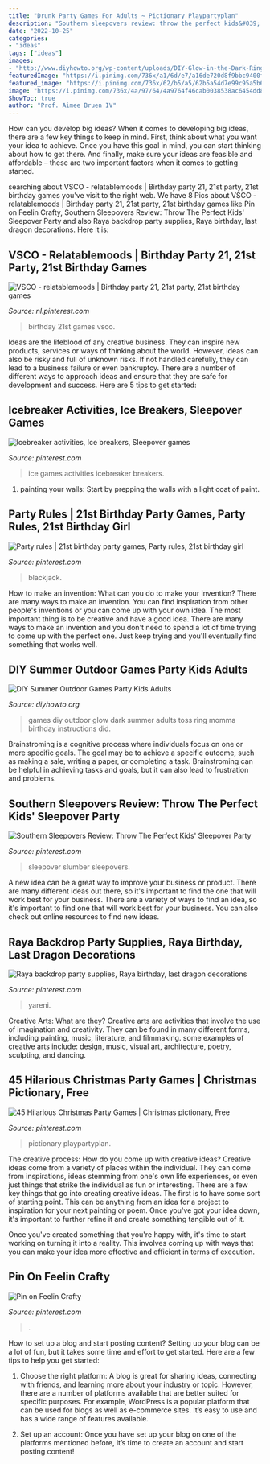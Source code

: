```yaml
---
title: "Drunk Party Games For Adults ~ Pictionary Playpartyplan"
description: "Southern sleepovers review: throw the perfect kids&#039; sleepover party"
date: "2022-10-25"
categories:
- "ideas"
tags: ["ideas"]
images:
- "http://www.diyhowto.org/wp-content/uploads/DIY-Glow-in-the-Dark-Ring-Toss-20-DIY-Summer-Outdoor-Games-For-Kids-Adults.jpg"
featuredImage: "https://i.pinimg.com/736x/a1/6d/e7/a16de720d8f9bbc9400f2851ef69aff8.jpg"
featured_image: "https://i.pinimg.com/736x/62/b5/a5/62b5a54d7e99c95a5b6ed0d934bc04fe.jpg"
image: "https://i.pinimg.com/736x/4a/97/64/4a9764f46cab0038538ac6454dd8cfd4.jpg"
ShowToc: true
author: "Prof. Aimee Bruen IV"
---
```



How can you develop big ideas?
When it comes to developing big ideas, there are a few key things to keep in mind. First, think about what you want your idea to achieve. Once you have this goal in mind, you can start thinking about how to get there. And finally, make sure your ideas are feasible and affordable – these are two important factors when it comes to getting started.

	

		
searching about VSCO - relatablemoods | Birthday party 21, 21st party, 21st birthday games you've visit to the right web. We have 8 Pics about VSCO - relatablemoods | Birthday party 21, 21st party, 21st birthday games like Pin on Feelin Crafty, Southern Sleepovers Review: Throw The Perfect Kids&#039; Sleepover Party and also Raya backdrop party supplies, Raya birthday, last dragon decorations. Here it is:
		
    
## VSCO - Relatablemoods | Birthday Party 21, 21st Party, 21st Birthday Games

<img loading=lazy src="https://i.pinimg.com/736x/3c/dc/d3/3cdcd3a83c1a4ede6ac637a0fa744a89.jpg" onerror="this.onerror=null;this.src='https://tse4.mm.bing.net/th?id=OIP.O-pQ2lkbPrvuHLtqpCrxCAHaKX&amp;pid=15.1';" alt="VSCO - relatablemoods | Birthday party 21, 21st party, 21st birthday games">

_Source: nl.pinterest.com_

>birthday 21st games vsco. 

	

Ideas are the lifeblood of any creative business. They can inspire new products, services or ways of thinking about the world. However, ideas can also be risky and full of unknown risks. If not handled carefully, they can lead to a business failure or even bankruptcy. There are a number of different ways to approach ideas and ensure that they are safe for development and success. Here are 5 tips to get started:

    
## Icebreaker Activities, Ice Breakers, Sleepover Games

<img loading=lazy src="https://i.pinimg.com/736x/4a/97/64/4a9764f46cab0038538ac6454dd8cfd4.jpg" onerror="this.onerror=null;this.src='https://tse1.mm.bing.net/th?id=OIP.n55M2wTI83SZpWIv8AEMuwHaJ3&amp;pid=15.1';" alt="Icebreaker activities, Ice breakers, Sleepover games">

_Source: pinterest.com_

>ice games activities icebreaker breakers. 

	

1. painting your walls: Start by prepping the walls with a light coat of paint.

    
## Party Rules | 21st Birthday Party Games, Party Rules, 21st Birthday Girl

<img loading=lazy src="https://i.pinimg.com/736x/7f/73/70/7f7370354e07113249e0615cf239920c.jpg" onerror="this.onerror=null;this.src='https://tse2.mm.bing.net/th?id=OIP.8Gvg3vWhzJzsfY8uLZd1YwHaQB&amp;pid=15.1';" alt="Party rules | 21st birthday party games, Party rules, 21st birthday girl">

_Source: pinterest.com_

>blackjack. 

	

How to make an invention: What can you do to make your invention?
There are many ways to make an invention. You can find inspiration from other people's inventions or you can come up with your own idea. The most important thing is to be creative and have a good idea. There are many ways to make an invention and you don't need to spend a lot of time trying to come up with the perfect one. Just keep trying and you'll eventually find something that works well.

    
## DIY Summer Outdoor Games Party Kids Adults

<img loading=lazy src="http://www.diyhowto.org/wp-content/uploads/DIY-Glow-in-the-Dark-Ring-Toss-20-DIY-Summer-Outdoor-Games-For-Kids-Adults.jpg" onerror="this.onerror=null;this.src='https://tse2.mm.bing.net/th?id=OIP.sL2BvVWKirQo0alqWDv06AHaLD&amp;pid=15.1';" alt="DIY Summer Outdoor Games Party Kids Adults">

_Source: diyhowto.org_

>games diy outdoor glow dark summer adults toss ring momma birthday instructions did. 

	

Brainstroming is a cognitive process where individuals focus on one or more specific goals. The goal may be to achieve a specific outcome, such as making a sale, writing a paper, or completing a task. Brainstroming can be helpful in achieving tasks and goals, but it can also lead to frustration and problems.

    
## Southern Sleepovers Review: Throw The Perfect Kids&#039; Sleepover Party

<img loading=lazy src="https://i.pinimg.com/736x/6d/37/0d/6d370d526e66d213f4c5e2013f1a47ab.jpg" onerror="this.onerror=null;this.src='https://tse1.mm.bing.net/th?id=OIP.BoemLt7f2ZQxLB_NXdtR7QHaLG&amp;pid=15.1';" alt="Southern Sleepovers Review: Throw The Perfect Kids&#039; Sleepover Party">

_Source: pinterest.com_

>sleepover slumber sleepovers. 

	

A new idea can be a great way to improve your business or product. There are many different ideas out there, so it's important to find the one that will work best for your business. There are a variety of ways to find an idea, so it's important to find one that will work best for your business. You can also check out online resources to find new ideas.

    
## Raya Backdrop Party Supplies, Raya Birthday, Last Dragon Decorations

<img loading=lazy src="https://i.pinimg.com/736x/6b/fa/39/6bfa39f4c518fad7315419b877387dc5.jpg" onerror="this.onerror=null;this.src='https://tse3.mm.bing.net/th?id=OIP.Dm2AWRH5nVmhlpWcZv0tEwHaFi&amp;pid=15.1';" alt="Raya backdrop party supplies, Raya birthday, last dragon decorations">

_Source: pinterest.com_

>yareni. 

	

Creative Arts: What are they?
Creative arts are activities that involve the use of imagination and creativity. They can be found in many different forms, including painting, music, literature, and filmmaking. some examples of creative arts include: design, music, visual art, architecture, poetry, sculpting, and dancing.

    
## 45 Hilarious Christmas Party Games | Christmas Pictionary, Free

<img loading=lazy src="https://i.pinimg.com/736x/a1/6d/e7/a16de720d8f9bbc9400f2851ef69aff8.jpg" onerror="this.onerror=null;this.src='https://tse3.mm.bing.net/th?id=OIP.59kX2bNR-wbAC-1XDzAdXAHaLG&amp;pid=15.1';" alt="45 Hilarious Christmas Party Games | Christmas pictionary, Free">

_Source: pinterest.com_

>pictionary playpartyplan. 

	

The creative process: How do you come up with creative ideas?
Creative ideas come from a variety of places within the individual. They can come from inspirations, ideas stemming from one's own life experiences, or even just things that strike the individual as fun or interesting. 
There are a few key things that go into creating creative ideas. The first is to have some sort of starting point. This can be anything from an idea for a project to inspiration for your next painting or poem. Once you've got your idea down, it's important to further refine it and create something tangible out of it. 

Once you've created something that you're happy with, it's time to start working on turning it into a reality. This involves coming up with ways that you can make your idea more effective and efficient in terms of execution.

    
## Pin On Feelin Crafty

<img loading=lazy src="https://i.pinimg.com/736x/62/b5/a5/62b5a54d7e99c95a5b6ed0d934bc04fe.jpg" onerror="this.onerror=null;this.src='https://tse1.mm.bing.net/th?id=OIP.pQRWK4fCSzhEifmJ15WGXQHaJ4&amp;pid=15.1';" alt="Pin on Feelin Crafty">

_Source: pinterest.com_

>. 

	

How to set up a blog and start posting content?
Setting up your blog can be a lot of fun, but it takes some time and effort to get started. Here are a few tips to help you get started:
1. Choose the right platform: A blog is great for sharing ideas, connecting with friends, and learning more about your industry or topic. However, there are a number of platforms available that are better suited for specific purposes. For example, WordPress is a popular platform that can be used for blogs as well as e-commerce sites. It’s easy to use and has a wide range of features available.

2. Set up an account: Once you have set up your blog on one of the platforms mentioned before, it’s time to create an account and start posting content!

